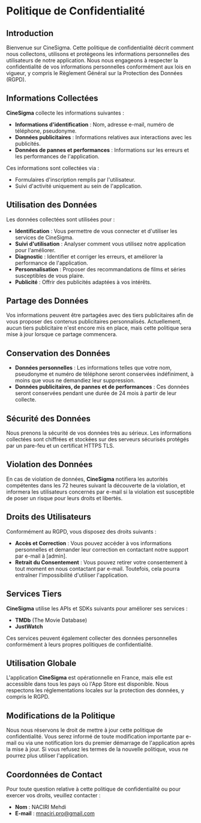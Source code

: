 # Politique de Confidentialité

## Introduction

Bienvenue sur CineSigma. Cette politique de confidentialité décrit comment nous collectons, utilisons et protégeons les informations personnelles des utilisateurs de notre application. Nous nous engageons à respecter la confidentialité de vos informations personnelles conformément aux lois en vigueur, y compris le Règlement Général sur la Protection des Données (RGPD).

## Informations Collectées

**CineSigma** collecte les informations suivantes :
- **Informations d'identification** : Nom, adresse e-mail, numéro de téléphone, pseudonyme.
- **Données publicitaires** : Informations relatives aux interactions avec les publicités.
- **Données de pannes et performances** : Informations sur les erreurs et les performances de l'application.

Ces informations sont collectées via :
- Formulaires d'inscription remplis par l'utilisateur.
- Suivi d'activité uniquement au sein de l'application.

## Utilisation des Données

Les données collectées sont utilisées pour :
- **Identification** : Vous permettre de vous connecter et d'utiliser les services de CineSigma.
- **Suivi d'utilisation** : Analyser comment vous utilisez notre application pour l'améliorer.
- **Diagnostic** : Identifier et corriger les erreurs, et améliorer la performance de l'application.
- **Personnalisation** : Proposer des recommandations de films et séries susceptibles de vous plaire.
- **Publicité** : Offrir des publicités adaptées à vos intérêts.

## Partage des Données

Vos informations peuvent être partagées avec des tiers publicitaires afin de vous proposer des contenus publicitaires personnalisés. Actuellement, aucun tiers publicitaire n'est encore mis en place, mais cette politique sera mise à jour lorsque ce partage commencera.

## Conservation des Données

- **Données personnelles** : Les informations telles que votre nom, pseudonyme et numéro de téléphone seront conservées indéfiniment, à moins que vous ne demandiez leur suppression.
- **Données publicitaires, de pannes et de performances** : Ces données seront conservées pendant une durée de 24 mois à partir de leur collecte.

## Sécurité des Données

Nous prenons la sécurité de vos données très au sérieux. Les informations collectées sont chiffrées et stockées sur des serveurs sécurisés protégés par un pare-feu et un certificat HTTPS TLS.

## Violation des Données

En cas de violation de données, **CineSigma** notifiera les autorités compétentes dans les 72 heures suivant la découverte de la violation, et informera les utilisateurs concernés par e-mail si la violation est susceptible de poser un risque pour leurs droits et libertés.

## Droits des Utilisateurs

Conformément au RGPD, vous disposez des droits suivants :
- **Accès et Correction** : Vous pouvez accéder à vos informations personnelles et demander leur correction en contactant notre support par e-mail à [admin].
- **Retrait du Consentement** : Vous pouvez retirer votre consentement à tout moment en nous contactant par e-mail. Toutefois, cela pourra entraîner l'impossibilité d'utiliser l'application.

## Services Tiers

**CineSigma** utilise les APIs et SDKs suivants pour améliorer ses services :
- **TMDb** (The Movie Database)
- **JustWatch**

Ces services peuvent également collecter des données personnelles conformément à leurs propres politiques de confidentialité.

## Utilisation Globale

L'application **CineSigma** est opérationnelle en France, mais elle est accessible dans tous les pays où l'App Store est disponible. Nous respectons les réglementations locales sur la protection des données, y compris le RGPD.

## Modifications de la Politique

Nous nous réservons le droit de mettre à jour cette politique de confidentialité. Vous serez informé de toute modification importante par e-mail ou via une notification lors du premier démarrage de l'application après la mise à jour. Si vous refusez les termes de la nouvelle politique, vous ne pourrez plus utiliser l'application.

## Coordonnées de Contact

Pour toute question relative à cette politique de confidentialité ou pour exercer vos droits, veuillez contacter :
- **Nom** : NACIRI Mehdi
- **E-mail** : [mnaciri.pro@gmail.com](mailto:mnaciri.pro@gmail.com)

